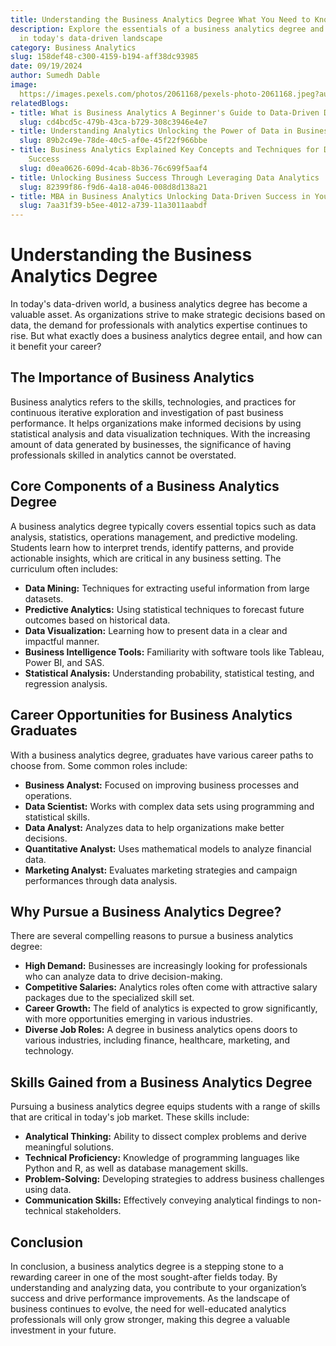 ```yaml
---
title: Understanding the Business Analytics Degree What You Need to Know
description: Explore the essentials of a business analytics degree and its significance
  in today's data-driven landscape
category: Business Analytics
slug: 158def48-c300-4159-b194-aff38dc93985
date: 09/19/2024
author: Sumedh Dable
image: 
  https://images.pexels.com/photos/2061168/pexels-photo-2061168.jpeg?auto=compress&cs=tinysrgb&w=600
relatedBlogs:
- title: What is Business Analytics A Beginner's Guide to Data-Driven Decision Making
  slug: cd4bcd5c-479b-43ca-b729-308c3946e4e7
- title: Understanding Analytics Unlocking the Power of Data in Business
  slug: 89b2c49e-78de-40c5-af0e-45f22f966bbe
- title: Business Analytics Explained Key Concepts and Techniques for Data-Driven
    Success
  slug: d0ea0626-609d-4cab-8b36-76c699f5aaf4
- title: Unlocking Business Success Through Leveraging Data Analytics
  slug: 82399f86-f9d6-4a18-a046-008d8d138a21
- title: MBA in Business Analytics Unlocking Data-Driven Success in Your Career
  slug: 7aa31f39-b5ee-4012-a739-11a3011aabdf
---
```


# Understanding the Business Analytics Degree

In today's data-driven world, a business analytics degree has become a valuable asset. As organizations strive to make strategic decisions based on data, the demand for professionals with analytics expertise continues to rise. But what exactly does a business analytics degree entail, and how can it benefit your career?

## The Importance of Business Analytics

Business analytics refers to the skills, technologies, and practices for continuous iterative exploration and investigation of past business performance. It helps organizations make informed decisions by using statistical analysis and data visualization techniques. With the increasing amount of data generated by businesses, the significance of having professionals skilled in analytics cannot be overstated.

## Core Components of a Business Analytics Degree

A business analytics degree typically covers essential topics such as data analysis, statistics, operations management, and predictive modeling. Students learn how to interpret trends, identify patterns, and provide actionable insights, which are critical in any business setting. The curriculum often includes:

- **Data Mining:** Techniques for extracting useful information from large datasets.
- **Predictive Analytics:** Using statistical techniques to forecast future outcomes based on historical data.
- **Data Visualization:** Learning how to present data in a clear and impactful manner.
- **Business Intelligence Tools:** Familiarity with software tools like Tableau, Power BI, and SAS.
- **Statistical Analysis:** Understanding probability, statistical testing, and regression analysis.

## Career Opportunities for Business Analytics Graduates

With a business analytics degree, graduates have various career paths to choose from. Some common roles include:

- **Business Analyst:** Focused on improving business processes and operations.
- **Data Scientist:** Works with complex data sets using programming and statistical skills.
- **Data Analyst:** Analyzes data to help organizations make better decisions.
- **Quantitative Analyst:** Uses mathematical models to analyze financial data.
- **Marketing Analyst:** Evaluates marketing strategies and campaign performances through data analysis.

## Why Pursue a Business Analytics Degree?

There are several compelling reasons to pursue a business analytics degree:

- **High Demand:** Businesses are increasingly looking for professionals who can analyze data to drive decision-making.
- **Competitive Salaries:** Analytics roles often come with attractive salary packages due to the specialized skill set.
- **Career Growth:** The field of analytics is expected to grow significantly, with more opportunities emerging in various industries.
- **Diverse Job Roles:** A degree in business analytics opens doors to various industries, including finance, healthcare, marketing, and technology.

## Skills Gained from a Business Analytics Degree

Pursuing a business analytics degree equips students with a range of skills that are critical in today's job market. These skills include:

- **Analytical Thinking:** Ability to dissect complex problems and derive meaningful solutions.
- **Technical Proficiency:** Knowledge of programming languages like Python and R, as well as database management skills.
- **Problem-Solving:** Developing strategies to address business challenges using data.
- **Communication Skills:** Effectively conveying analytical findings to non-technical stakeholders.

## Conclusion

In conclusion, a business analytics degree is a stepping stone to a rewarding career in one of the most sought-after fields today. By understanding and analyzing data, you contribute to your organization’s success and drive performance improvements. As the landscape of business continues to evolve, the need for well-educated analytics professionals will only grow stronger, making this degree a valuable investment in your future.
